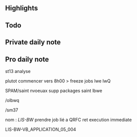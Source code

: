 ## Highlights

## Todo
## Private daily note

## Pro daily note
st13 analyse 

plutot commencer vers 8h00 > freeze jobs
lwe lwQ 

SPAM/saint
nvoeuax supp packages
 saint
lbwe



/olbwq

/sm37

nom : *LIS-BW*
prendre job lié a QRFC ret execution immediate

LIS-BW-VB_APPLICATION_05_004